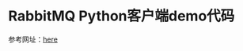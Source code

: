 # RabbitMQ Python客户端demo代码
参考网址：[here](http://rabbitmq.mr-ping.com/tutorials_with_python/[1]Hello_World.html)

